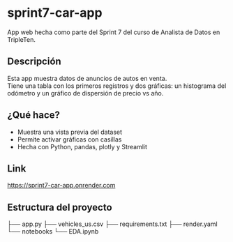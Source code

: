 # sprint7-car-app

App web hecha como parte del Sprint 7 del curso de Analista de Datos en TripleTen.

## Descripción

Esta app muestra datos de anuncios de autos en venta.  
Tiene una tabla con los primeros registros y dos gráficas: un histograma del odómetro y un gráfico de dispersión de precio vs año.

## ¿Qué hace?

- Muestra una vista previa del dataset
- Permite activar gráficas con casillas
- Hecha con Python, pandas, plotly y Streamlit

## Link

https://sprint7-car-app.onrender.com

## Estructura del proyecto

├── app.py
├── vehicles_us.csv
├── requirements.txt
├── render.yaml
└── notebooks
└── EDA.ipynb